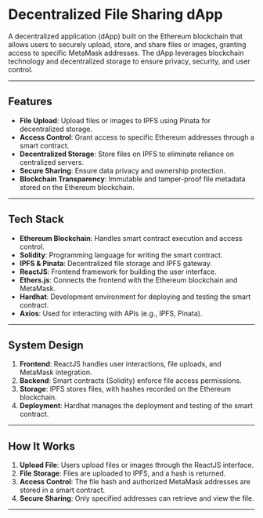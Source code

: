# Decentralized File Sharing dApp

A decentralized application (dApp) built on the Ethereum blockchain that allows users to securely upload, store, and share files or images, granting access to specific MetaMask addresses. The dApp leverages blockchain technology and decentralized storage to ensure privacy, security, and user control.

---

## Features
- **File Upload**: Upload files or images to IPFS using Pinata for decentralized storage.
- **Access Control**: Grant access to specific Ethereum addresses through a smart contract.
- **Decentralized Storage**: Store files on IPFS to eliminate reliance on centralized servers.
- **Secure Sharing**: Ensure data privacy and ownership protection.
- **Blockchain Transparency**: Immutable and tamper-proof file metadata stored on the Ethereum blockchain.

---

## Tech Stack
- **Ethereum Blockchain**: Handles smart contract execution and access control.
- **Solidity**: Programming language for writing the smart contract.
- **IPFS & Pinata**: Decentralized file storage and IPFS gateway.
- **ReactJS**: Frontend framework for building the user interface.
- **Ethers.js**: Connects the frontend with the Ethereum blockchain and MetaMask.
- **Hardhat**: Development environment for deploying and testing the smart contract.
- **Axios**: Used for interacting with APIs (e.g., IPFS, Pinata).

---

## System Design
1. **Frontend**: ReactJS handles user interactions, file uploads, and MetaMask integration.
2. **Backend**: Smart contracts (Solidity) enforce file access permissions.
3. **Storage**: IPFS stores files, with hashes recorded on the Ethereum blockchain.
4. **Deployment**: Hardhat manages the deployment and testing of the smart contract.

---

## How It Works
1. **Upload File**: Users upload files or images through the ReactJS interface.
2. **File Storage**: Files are uploaded to IPFS, and a hash is returned.
3. **Access Control**: The file hash and authorized MetaMask addresses are stored in a smart contract.
4. **Secure Sharing**: Only specified addresses can retrieve and view the file.

---